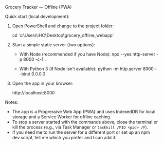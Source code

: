 Grocery Tracker — Offline (PWA)

Quick start (local development):

1. Open PowerShell and change to the project folder:

   cd 'c:\Users\iHC\Desktop\grocery_offline_webapp'

2. Start a simple static server (two options):

   - With Node (recommended if you have Node):
     npx --yes http-server -p 8000 -c-1 .

   - With Python 3 (if Node isn't available):
     python -m http.server 8000 --bind 0.0.0.0

3. Open the app in your browser:

   http://localhost:8000

Notes:
- The app is a Progressive Web App (PWA) and uses IndexedDB for local storage and a Service Worker for offline caching.
- To stop a server started with the commands above, close the terminal or kill the process (e.g., via Task Manager or `taskkill /PID <pid> /F`).
- If you need me to run the server for a different port or set up an npm dev script, tell me which you prefer and I can add it.
